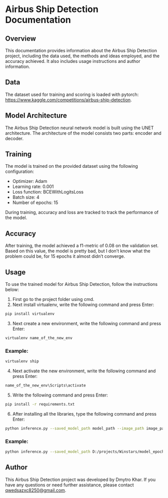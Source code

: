 # Airbus Ship Detection Documentation

## Overview
This documentation provides information about the Airbus Ship Detection project, including the data used, the methods and ideas employed, and the accuracy achieved. It also includes usage instructions and author information.

## Data
The dataset used for training and scoring is loaded with pytorch: https://www.kaggle.com/competitions/airbus-ship-detection.

## Model Architecture
The Airbus Ship Detection neural network model is built using the UNET architecture. The architecture of the model consists two parts: encoder and decoder.

## Training
The model is trained on the provided dataset using the following configuration:
- Optimizer: Adam
- Learning rate: 0.001
- Loss function: BCEWithLogitsLoss
- Batch size: 4
- Number of epochs: 15

During training, accuracy and loss are tracked to track the performance of the model.

## Accuracy
After training, the model achieved a f1-metric of 0.08 on the validation set. Based on this value, the model is pretty bad, but I don’t know what the problem could be, for 15 epochs it almost didn’t converge.

## Usage
To use the trained model for Airbus Ship Detection, follow the instructions below:

1. First go to the project folder using cmd.
2. Next install virtualenv, write the following command and press Enter:
```bash
pip install virtualenv
```
3. Next create a new environment, write the following command and press Enter:
```bash
virtualenv name_of_the_new_env
```
### Example:
```bash
virtualenv ship
```
4. Next activate the new environment, write the following command and press Enter:
```bash
name_of_the_new_env\Scripts\activate
```
5. Write the following command and press Enter:
 ```bash
pip install -r requirements.txt
```
6. After installing all the libraries, type the following command and press Enter:
 ```bash
python inference.py --saved_model_path model_path --image_path image_path
```
### Example:
```bash
python inference.py --saved_model_path D:/projects/Winstars/model_epoch_0.pth --image_path D:/projects/Winstars/test/00a1aab5b.jpg
```

## Author
This Airbus Ship Detection project was developed by Dmytro Khar. If you have any questions or need further assistance, please contact qwedsazxc8250@gmail.com.
